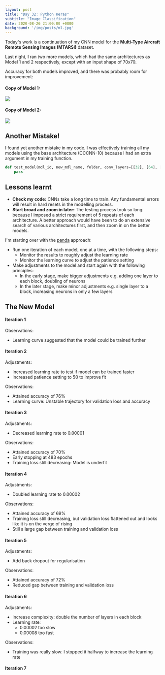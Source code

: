 ```yaml
---
layout: post
title: "Day 32: Python Keras"
subtitle: "Image Classification"
date: 2020-08-26 21:00:00 +0800
background: '/img/posts/ml.jpg'
---
```


Today's work is a continuation of my CNN model for the **Multi-Type Aircraft Remote Sensing Images (MTARSI)** dataset.

Last night, I ran two more models, which had the same architectures as Model 1 and 2 respectively, except with an input shape of 70x70.

Accuracy for both models improved, and there was probably room for improvement:

#### Copy of Model 1:

<img src="/365DaysOfDS/img/posts/day032-01.png" style='margin-left: auto; margin-right: auto; display: block;'>

#### Copy of Model 2:

<img src="/365DaysOfDS/img/posts/day032-02.png" style='margin-left: auto; margin-right: auto; display: block;'>

## Another Mistake!
I found yet another mistake in my code. I was effectively training all my models using the base architecture (CCCNN-10) because I had an extra argument in my training function.

```py
def test_model(mdl_id, new_mdl_name, folder, conv_layers=[[32], [64], [64], [64]], top_layers=[[32]]):
    pass
```

## Lessons learnt
* **Check my code:** CNNs take a long time to train. Any fundamental errors will result in hard resets in the modelling process.
* **Start broad and zoom in later:** The testing process took so long because I imposed a strict requirement of 5 repeats of each architecture. A better approach would have been to do an extensive search of various architectures first, and then zoom in on the better models.

I'm starting over with the [panda](https://www.coursera.org/lecture/deep-neural-network/hyperparameters-tuning-in-practice-pandas-vs-caviar-DHNcc) approach:
* Run one iteration of each model, one at a time, with the following steps:
    * Monitor the results to roughly adjust the learning rate
    * Monitor the learning curve to adjust the patience setting
* Make adjustments to the model and start again with the following principles:
    * In the early stage, make bigger adjustments e.g. adding one layer to each block, doubling of neurons
    * In the later stage, make minor adjustments e.g. single layer to a block, increasing neurons in only a few layers

## The New Model

#### Iteration 1
Observations:
* Learning curve suggested that the model could be trained further

#### Iteration 2
Adjustments:
* Increased learning rate to test if model can be trained faster
* Increased patience setting to 50 to improve fit

Observations:
* Attained accuracy of 76%
* Learning curve: Unstable trajectory for validation loss and accuracy

#### Iteration 3
Adjustments:
* Decreased learning rate to 0.00001

Observations:
* Attained accuracy of 70%
* Early stopping at 483 epochs
* Training loss still decreasing: Model is underfit

#### Iteration 4
Adjustments:
* Doubled learning rate to 0.00002

Observations:
* Attained accuracy of 69%
* Training loss still decreasing, but validation loss flattened out and looks like it is on the verge of rising
* Still a large gap between training and validation loss

#### Iteration 5
Adjustments:
* Add back dropout for regularisation

Observations:
* Attained accuracy of 72%
* Reduced gap between training and validation loss

#### Iteration 6
Adjustments:
* Increase complexity: double the number of layers in each block
* Learning rate:
    * 0.00002 too slow
    * 0.00008 too fast

Observations:
* Training was really slow: I stopped it halfway to increase the learning rate

#### Iteration 7
